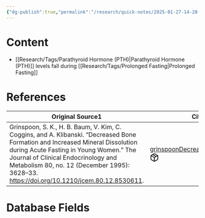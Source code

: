 ```yaml
---
{"dg-publish":true,"permalink":"/research/quick-notes/2025-01-27-14-20-00/","updated":"2025-01-28T18:52:03-05:00"}
---
```


# Content
- [[Research/Tags/Parathyroid Hormone (PTH)\|Parathyroid Hormone (PTH)]] levels fall during [[Research/Tags/Prolonged Fasting\|Prolonged Fasting]]
# References
<div><table class="dataview table-view-table"><thead class="table-view-thead"><tr class="table-view-tr-header"><th class="table-view-th"><span>Original Source</span><span class="dataview small-text">1</span></th><th class="table-view-th"><span>Citation Key</span></th></tr></thead><tbody class="table-view-tbody"><tr><td><span>Grinspoon, S. K., H. B. Baum, V. Kim, C. Coggins, and A. Klibanski. “Decreased Bone Formation and Increased Mineral Dissolution during Acute Fasting in Young Women.” The Journal of Clinical Endocrinology and Metabolism 80, no. 12 (December 1995): 3628–33. <a rel="noopener nofollow" class="external-link" href="https://doi.org/10.1210/jcem.80.12.8530611" target="_blank">https://doi.org/10.1210/jcem.80.12.8530611</a>.</span></td><td><span><a data-tooltip-position="top" aria-label="Research/Evidence Sources/grinspoonDecreasedBoneFormation1995.md" data-href="Research/Evidence Sources/grinspoonDecreasedBoneFormation1995.md" href="Research/Evidence Sources/grinspoonDecreasedBoneFormation1995.md" class="internal-link" target="_blank" rel="noopener nofollow" fileclass-name="Research Links">grinspoonDecreasedBoneFormation1995</a><a class="metadata-menu fileclass-icon"><svg xmlns="http://www.w3.org/2000/svg" width="24" height="24" viewBox="0 0 24 24" fill="none" stroke="currentColor" stroke-width="2" stroke-linecap="round" stroke-linejoin="round" class="svg-icon lucide-package"><path d="m7.5 4.27 9 5.15"></path><path d="M21 8a2 2 0 0 0-1-1.73l-7-4a2 2 0 0 0-2 0l-7 4A2 2 0 0 0 3 8v8a2 2 0 0 0 1 1.73l7 4a2 2 0 0 0 2 0l7-4A2 2 0 0 0 21 16Z"></path><path d="m3.3 7 8.7 5 8.7-5"></path><path d="M12 22V12"></path></svg></a></span></td></tr></tbody></table></div>

# Database Fields

